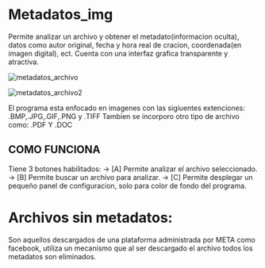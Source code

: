 # Metadatos_img
Permite analizar un archivo y obtener el metadato(informacion oculta), datos como autor original, fecha y hora real de cracion, coordenada(en imagen digital), ect. Cuenta con una interfaz grafica transparente y atractiva.

![metadatos_archivo](https://github.com/user-attachments/assets/1ab216ba-b1a8-4574-814d-46dd1311864a)

![metadatos_archivo2](https://github.com/user-attachments/assets/51857fcb-c563-440b-9655-98963c9dc0b4)


El programa esta enfocado en imagenes con las sigiuentes extenciones:
	.BMP,.JPG,.GIF,.PNG y .TIFF
Tambien se incorporo otro tipo de archivo como:
	.PDF Y .DOC

## COMO FUNCIONA

Tiene 3 botones habilitados:
-> [A] Permite analizar el archivo seleccionado.
-> [B] Permite buscar un archivo para analizar.
-> [C] Permite desplegar un pequeño panel de configuracion, solo para color de fondo del programa.

# Archivos sin metadatos:
Son aquellos descargados de una plataforma administrada por META como facebook, utiliza un mecanismo
que al ser descargado el archivo todos los metadatos son eliminados.
